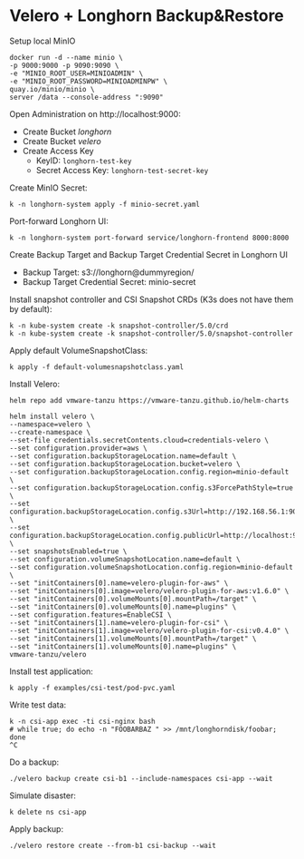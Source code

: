 # Velero + Longhorn Backup&Restore

Setup local MinIO
```shell
docker run -d --name minio \
-p 9000:9000 -p 9090:9090 \
-e "MINIO_ROOT_USER=MINIOADMIN" \
-e "MINIO_ROOT_PASSWORD=MINIOADMINPW" \
quay.io/minio/minio \
server /data --console-address ":9090"
```

Open Administration on http://localhost:9000:
- Create Bucket _longhorn_
- Create Bucket _velero_
- Create Access Key
  - KeyID: `longhorn-test-key`
  - Secret Access Key: `longhorn-test-secret-key`

Create MinIO Secret:
```shell
k -n longhorn-system apply -f minio-secret.yaml
```

Port-forward Longhorn UI:
```shell
k -n longhorn-system port-forward service/longhorn-frontend 8000:8000
```

Create Backup Target and Backup Target Credential Secret in Longhorn UI
- Backup Target: s3://longhorn@dummyregion/
- Backup Target Credential Secret: minio-secret

Install snapshot controller and CSI Snapshot CRDs (K3s does not have them by default):
```shell
k -n kube-system create -k snapshot-controller/5.0/crd
k -n kube-system create -k snapshot-controller/5.0/snapshot-controller
```

Apply default VolumeSnapshotClass:
```shell
k apply -f default-volumesnapshotclass.yaml
```

Install Velero:
```shell
helm repo add vmware-tanzu https://vmware-tanzu.github.io/helm-charts

helm install velero \
--namespace=velero \
--create-namespace \
--set-file credentials.secretContents.cloud=credentials-velero \
--set configuration.provider=aws \
--set configuration.backupStorageLocation.name=default \
--set configuration.backupStorageLocation.bucket=velero \
--set configuration.backupStorageLocation.config.region=minio-default \
--set configuration.backupStorageLocation.config.s3ForcePathStyle=true \
--set configuration.backupStorageLocation.config.s3Url=http://192.168.56.1:9000 \
--set configuration.backupStorageLocation.config.publicUrl=http://localhost:9000 \
--set snapshotsEnabled=true \
--set configuration.volumeSnapshotLocation.name=default \
--set configuration.volumeSnapshotLocation.config.region=minio-default \
--set "initContainers[0].name=velero-plugin-for-aws" \
--set "initContainers[0].image=velero/velero-plugin-for-aws:v1.6.0" \
--set "initContainers[0].volumeMounts[0].mountPath=/target" \
--set "initContainers[0].volumeMounts[0].name=plugins" \
--set configuration.features=EnableCSI \
--set "initContainers[1].name=velero-plugin-for-csi" \
--set "initContainers[1].image=velero/velero-plugin-for-csi:v0.4.0" \
--set "initContainers[1].volumeMounts[0].mountPath=/target" \
--set "initContainers[1].volumeMounts[0].name=plugins" \
vmware-tanzu/velero
```

Install test application:
```shell
k apply -f examples/csi-test/pod-pvc.yaml
```

Write test data:
```shell
k -n csi-app exec -ti csi-nginx bash
# while true; do echo -n "FOOBARBAZ " >> /mnt/longhorndisk/foobar; done 
^C
```

Do a backup:
```shell
./velero backup create csi-b1 --include-namespaces csi-app --wait
```

Simulate disaster:
```shell
k delete ns csi-app
```

Apply backup:
```shell
./velero restore create --from-b1 csi-backup --wait
```